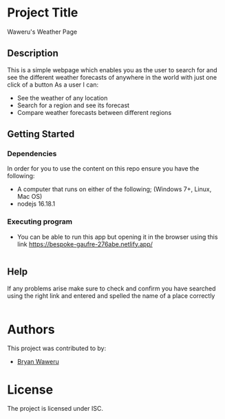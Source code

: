 # Project Title

Waweru's Weather Page

## Description
This is a simple webpage which enables you as the user to search for and see the different weather forecasts of anywhere in the world with just one click of a button
As a user I can:
* See the weather of any location
* Search for a region and see its forecast
* Compare weather forecasts between different regions


## Getting Started

### Dependencies

In order for you to use the content on this repo ensure you have the following:

* A computer that runs on either of the following; (Windows 7+, Linux, Mac OS)
* nodejs 16.18.1

### Executing program

* You can be able to run this app but opening it in the browser using this link 
https://bespoke-gaufre-276abe.netlify.app/
```

```

## Help

If any problems arise make sure to check and confirm you have searched using the right link and entered and spelled the name of a place correctly
```

```

# Authors
This project was contributed to by:
- [Bryan Waweru](https://github.com/Bwaweru12345)

# License
The project is licensed under ISC.
